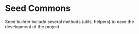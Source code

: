 #  Seed Commons

Seed builder include several methods (utils, helpers) to ease the development of the project
